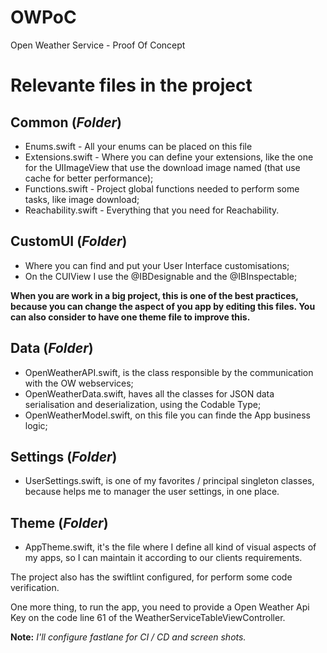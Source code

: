 # OWPoC

Open Weather Service - Proof Of Concept


# Relevante files in the project

## Common (*Folder*)

* Enums.swift - All your enums can be placed on this file
* Extensions.swift - Where you can define your extensions, like the one for the UIImageView that use the download image named (that use cache for better performance);
* Functions.swift - Project global functions needed to perform some tasks, like image download; 
* Reachability.swift - Everything that you need for Reachability.

## CustomUI (*Folder*)

* Where you can find and put your User Interface customisations;
* On the CUIView I use the @IBDesignable and the @IBInspectable;

**When you are work in a big project, this is one of the best practices, because you can change the aspect of you app by editing this files. You can also consider to have one theme file to improve this.**

## Data (*Folder*)

* OpenWeatherAPI.swift, is the class responsible by the communication with the OW webservices;
* OpenWeatherData.swift, haves all the classes for JSON data serialisation and deserialization, using the Codable Type;
* OpenWeatherModel.swift, on this file you can finde the App business logic;

## Settings (*Folder*)

* UserSettings.swift, is one of my favorites / principal singleton classes, because helps me to manager the user settings, in one place.

## Theme (*Folder*)

* AppTheme.swift, it's the file where I define all kind of visual aspects of my apps, so I can maintain it according to our clients requirements.


The project also has the swiftlint configured, for perform some code verification.

One more thing, to run the app, you need to provide a Open Weather Api Key on the code line 61 of the WeatherServiceTableViewController.

**Note:** *I'll configure fastlane for CI / CD and screen shots.*
